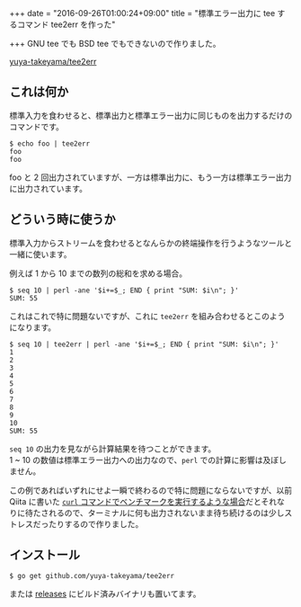 +++
date = "2016-09-26T01:00:24+09:00"
title = "標準エラー出力に tee するコマンド tee2err を作った"

+++
GNU tee でも BSD tee でもできないので作りました。

[yuya-takeyama/tee2err](https://github.com/yuya-takeyama/tee2err)

## これは何か

標準入力を食わせると、標準出力と標準エラー出力に同じものを出力するだけのコマンドです。

```
$ echo foo | tee2err
foo
foo
```

foo と 2 回出力されていますが、一方は標準出力に、もう一方は標準エラー出力に出力されています。

## どういう時に使うか

標準入力からストリームを食わせるとなんらかの終端操作を行うようなツールと一緒に使います。

例えば 1 から 10 までの数列の総和を求める場合。

```
$ seq 10 | perl -ane '$i+=$_; END { print "SUM: $i\n"; }'
SUM: 55
```

これはこれで特に問題ないですが、これに `tee2err` を組み合わせるとこのようになります。

```
$ seq 10 | tee2err | perl -ane '$i+=$_; END { print "SUM: $i\n"; }'
1
2
3
4
5
6
7
8
9
10
SUM: 55
```

`seq 10` の出力を見ながら計算結果を待つことができます。  
1 ~ 10 の数値は標準エラー出力への出力なので、`perl` での計算に影響は及ぼしません。

この例であればいずれにせよ一瞬で終わるので特に問題にならないですが、以前 Qiita に書いた [`curl` コマンドでベンチマークを実行するような場合](http://qiita.com/yuya_takeyama/items/baf48a3f643e743a46b4)だとそれなりに待たされるので、ターミナルに何も出力されないまま待ち続けるのは少しストレスだったりするので作りました。


## インストール

```
$ go get github.com/yuya-takeyama/tee2err
```

または [releases](https://github.com/yuya-takeyama/tee2err/releases) にビルド済みバイナリも置いてます。

